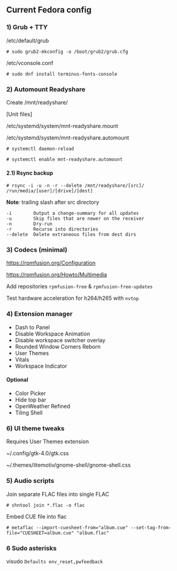 ## Current Fedora config

### 1) Grub + TTY 

/etc/default/grub

`# sudo grub2-mkconfig -o /boot/grub2/grub.cfg`

/etc/vconsole.conf

`# sudo dnf install terminus-fonts-console`

### 2) Automount Readyshare

Create /mnt/readyshare/

[Unit files]

/etc/systemd/system/mnt-readyshare.mount 

/etc/systemd/system/mnt-readyshare.automount

`# systemctl daemon-reload`

`# systemctl enable mnt-readyshare.automount`

#### 2.1) Rsync backup

`# rsync -i -u -n -r --delete /mnt/readyshare/[src]/ /run/media/[user]/[drive]/[dest]`

**Note**: trailing slash after src directory

```
-i        Output a change-summary for all updates
-u        Skip files that are newer on the receiver
-n        Dry-run
-r        Recurse into directories
--delete  Delete extraneous files from dest dirs
```

### 3) Codecs (minimal)

https://rpmfusion.org/Configuration

https://rpmfusion.org/Howto/Multimedia

Add repositories `rpmfusion-free` & `rpmfusion-free-updates`

Test hardware acceleration for h264/h265 with `nvtop`

### 4) Extension manager
- Dash to Panel
- Disable Workspace Animation
- Disable workspace switcher overlay
- Rounded Window Corners Reborn
- User Themes
- Vitals
- Workspace Indicator
  
#### Optional
- Color Picker
- Hide top bar
- OpenWeather Refined
- Tiling Shell

### 6) UI theme tweaks

Requires User Themes extension 

~/.config/gtk-4.0/gtk.css

~/.themes/litemotiv/gnome-shell/gnome-shell.css

### 5) Audio scripts

Join separate FLAC files into single FLAC

`# shntool join *.flac -o flac`

Embed CUE file into flac

`# metaflac --import-cuesheet-from="album.cue" --set-tag-from-file="CUESHEET=album.cue" "album.flac"`

### 6 Sudo asterisks
visudo
`Defaults env_reset,pwfeedback`
